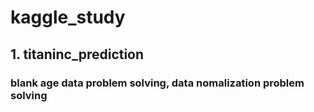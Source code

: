 # kaggle_study

## 1. titaninc_prediction
###  blank age data problem solving, data nomalization problem solving